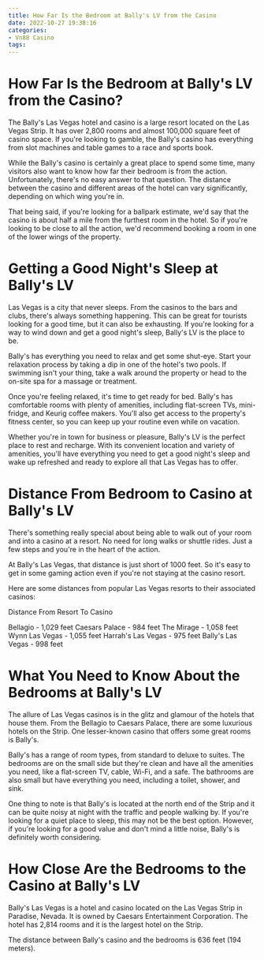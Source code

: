 ```yaml
---
title: How Far Is the Bedroom at Bally's LV from the Casino 
date: 2022-10-27 19:38:16
categories:
- Vn88 Casino
tags:
---
```



#  How Far Is the Bedroom at Bally's LV from the Casino? 

The Bally's Las Vegas hotel and casino is a large resort located on the Las Vegas Strip. It has over 2,800 rooms and almost 100,000 square feet of casino space. If you're looking to gamble, the Bally's casino has everything from slot machines and table games to a race and sports book. 

While the Bally's casino is certainly a great place to spend some time, many visitors also want to know how far their bedroom is from the action. Unfortunately, there's no easy answer to that question. The distance between the casino and different areas of the hotel can vary significantly, depending on which wing you're in. 

That being said, if you're looking for a ballpark estimate, we'd say that the casino is about half a mile from the furthest room in the hotel. So if you're looking to be close to all the action, we'd recommend booking a room in one of the lower wings of the property.

#  Getting a Good Night's Sleep at Bally's LV 

Las Vegas is a city that never sleeps. From the casinos to the bars and clubs, there's always something happening. This can be great for tourists looking for a good time, but it can also be exhausting. If you're looking for a way to wind down and get a good night's sleep, Bally's LV is the place to be.

Bally's has everything you need to relax and get some shut-eye. Start your relaxation process by taking a dip in one of the hotel's two pools. If swimming isn't your thing, take a walk around the property or head to the on-site spa for a massage or treatment.

Once you're feeling relaxed, it's time to get ready for bed. Bally's has comfortable rooms with plenty of amenities, including flat-screen TVs, mini-fridge, and Keurig coffee makers. You'll also get access to the property's fitness center, so you can keep up your routine even while on vacation.

Whether you're in town for business or pleasure, Bally's LV is the perfect place to rest and recharge. With its convenient location and variety of amenities, you'll have everything you need to get a good night's sleep and wake up refreshed and ready to explore all that Las Vegas has to offer.

#  Distance From Bedroom to Casino at Bally's LV 

There's something really special about being able to walk out of your room and into a casino at a resort. No need for long walks or shuttle rides. Just a few steps and you're in the heart of the action.

At Bally's Las Vegas, that distance is just short of 1000 feet. So it's easy to get in some gaming action even if you're not staying at the casino resort.

Here are some distances from popular Las Vegas resorts to their associated casinos: 

Distance From Resort To Casino 

Bellagio - 1,029 feet 
Caesars Palace - 984 feet 
The Mirage - 1,058 feet 
Wynn Las Vegas - 1,055 feet 
Harrah's Las Vegas - 975 feet 
Bally's Las Vegas - 998 feet

#  What You Need to Know About the Bedrooms at Bally's LV 

The allure of Las Vegas casinos is in the glitz and glamour of the hotels that house them. From the Bellagio to Caesars Palace, there are some luxurious hotels on the Strip. One lesser-known casino that offers some great rooms is Bally's.

Bally's has a range of room types, from standard to deluxe to suites. The bedrooms are on the small side but they're clean and have all the amenities you need, like a flat-screen TV, cable, Wi-Fi, and a safe. The bathrooms are also small but have everything you need, including a toilet, shower, and sink.

One thing to note is that Bally's is located at the north end of the Strip and it can be quite noisy at night with the traffic and people walking by. If you're looking for a quiet place to sleep, this may not be the best option. However, if you're looking for a good value and don't mind a little noise, Bally's is definitely worth considering.

#  How Close Are the Bedrooms to the Casino at Bally's LV

Bally's Las Vegas is a hotel and casino located on the Las Vegas Strip in Paradise, Nevada. It is owned by Caesars Entertainment Corporation. The hotel has 2,814 rooms and it is the largest hotel on the Strip.

The distance between Bally's casino and the bedrooms is 636 feet (194 meters).